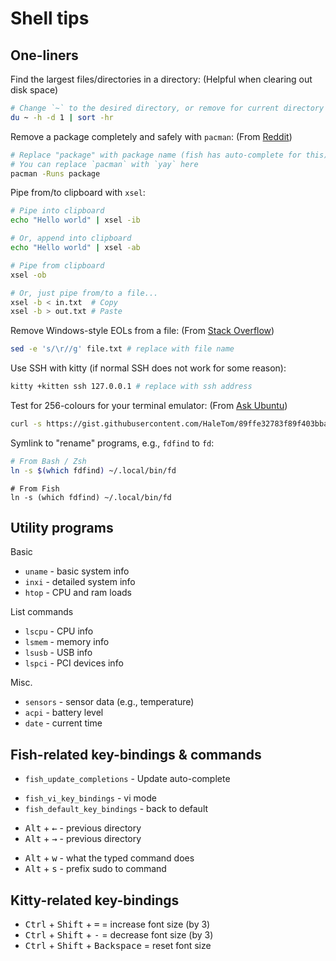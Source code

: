 # Shell tips

## One-liners

Find the largest files/directories in a directory:
(Helpful when clearing out disk space)

```bash
# Change `~` to the desired directory, or remove for current directory
du ~ -h -d 1 | sort -hr
```

Remove a package completely and safely with `pacman`:
(From [Reddit](https://www.reddit.com/r/archlinux/comments/ki9hmm/how_to_properly_removeuninstall_packagesapps_with/))

```bash
# Replace "package" with package name (fish has auto-complete for this)
# You can replace `pacman` with `yay` here
pacman -Runs package
```

Pipe from/to clipboard with `xsel`:

```bash
# Pipe into clipboard
echo "Hello world" | xsel -ib

# Or, append into clipboard
echo "Hello world" | xsel -ab

# Pipe from clipboard
xsel -ob

# Or, just pipe from/to a file...
xsel -b < in.txt  # Copy
xsel -b > out.txt # Paste
```

Remove Windows-style EOLs from a file:
(From [Stack Overflow](https://stackoverflow.com/questions/11680815/removing-windows-newlines-on-linux-sed-vs-awk))

```bash
sed -e 's/\r//g' file.txt # replace with file name
```

Use SSH with kitty (if normal SSH does not work for some reason):

```bash
kitty +kitten ssh 127.0.0.1 # replace with ssh address
```

Test for 256-colours for your terminal emulator:
(From [Ask Ubuntu](https://askubuntu.com/questions/821157/print-a-256-color-test-pattern-in-the-terminal))

```bash
curl -s https://gist.githubusercontent.com/HaleTom/89ffe32783f89f403bba96bd7bcd1263/raw/ | bash
```

Symlink to "rename" programs, e.g., `fdfind` to `fd`:

```bash
# From Bash / Zsh
ln -s $(which fdfind) ~/.local/bin/fd
```

```fish
# From Fish
ln -s (which fdfind) ~/.local/bin/fd
```

## Utility programs

Basic

- `uname` - basic system info
- `inxi` - detailed system info
- `htop` - CPU and ram loads

List commands

- `lscpu` - CPU info
- `lsmem` - memory info
- `lsusb` - USB info
- `lspci` - PCI devices info

Misc.

- `sensors` - sensor data (e.g., temperature)
- `acpi` - battery level
- `date` - current time

## Fish-related key-bindings & commands

- `fish_update_completions` - Update auto-complete

* `fish_vi_key_bindings` - vi mode
* `fish_default_key_bindings` - back to default

- <kbd>Alt</kbd> + <kbd>←</kbd> - previous directory
- <kbd>Alt</kbd> + <kbd>→</kbd> - previous directory

* <kbd>Alt</kbd> + <kbd>w</kbd> - what the typed command does
* <kbd>Alt</kbd> + <kbd>s</kbd> - prefix sudo to command

## Kitty-related key-bindings

- <kbd>Ctrl</kbd> + <kbd>Shift</kbd> + <kbd>=</kbd> = increase font size (by 3)
- <kbd>Ctrl</kbd> + <kbd>Shift</kbd> + <kbd>-</kbd> = decrease font size (by 3)
- <kbd>Ctrl</kbd> + <kbd>Shift</kbd> + <kbd>Backspace</kbd> = reset font size
